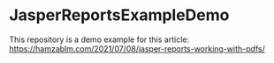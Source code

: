 # JasperReportsExampleDemo
This repository is a demo example for this article: https://hamzablm.com/2021/07/08/jasper-reports-working-with-pdfs/

